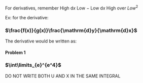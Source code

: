For derivatives, remember
High $\mathrm{d}x$ Low $-$ Low $\mathrm{d}x$ High over ${Low}^2$

Ex: for the derivative:
### $\frac{f(x)}{g(x)}\frac{\mathrm{d}y}{\mathrm{d}x}$

The derivative would be written as:


#### Problem 1
### $\int\limits_{e}^{e^4}$


DO NOT WRITE BOTH U AND X IN THE SAME INTEGRAL
